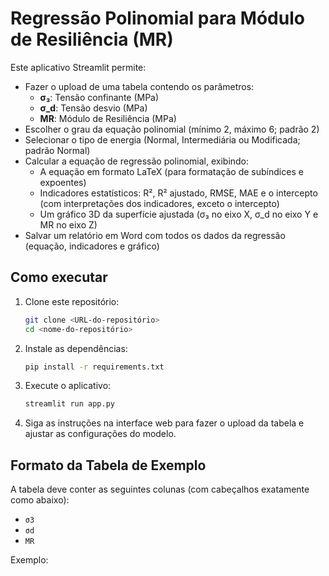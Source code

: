 # Regressão Polinomial para Módulo de Resiliência (MR)

Este aplicativo Streamlit permite:

- Fazer o upload de uma tabela contendo os parâmetros:
  - **σ₃**: Tensão confinante (MPa)
  - **σ_d**: Tensão desvio (MPa)
  - **MR**: Módulo de Resiliência (MPa)
- Escolher o grau da equação polinomial (mínimo 2, máximo 6; padrão 2)
- Selecionar o tipo de energia (Normal, Intermediária ou Modificada; padrão Normal)
- Calcular a equação de regressão polinomial, exibindo:
  - A equação em formato LaTeX (para formatação de subíndices e expoentes)
  - Indicadores estatísticos: R², R² ajustado, RMSE, MAE e o intercepto (com interpretações dos indicadores, exceto o intercepto)
  - Um gráfico 3D da superfície ajustada (σ₃ no eixo X, σ_d no eixo Y e MR no eixo Z)
- Salvar um relatório em Word com todos os dados da regressão (equação, indicadores e gráfico)

## Como executar

1. Clone este repositório:
    ```bash
    git clone <URL-do-repositório>
    cd <nome-do-repositório>
    ```

2. Instale as dependências:
    ```bash
    pip install -r requirements.txt
    ```

3. Execute o aplicativo:
    ```bash
    streamlit run app.py
    ```

4. Siga as instruções na interface web para fazer o upload da tabela e ajustar as configurações do modelo.

## Formato da Tabela de Exemplo

A tabela deve conter as seguintes colunas (com cabeçalhos exatamente como abaixo):
- `σ3`
- `σd`
- `MR`

Exemplo:
